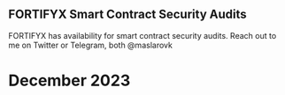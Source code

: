 ## FORTIFYX Smart Contract Security Audits

FORTIFYX has availability for smart contract security audits. Reach out to me on Twitter or Telegram, both @maslarovk

# December 2023
